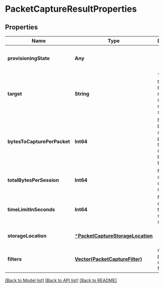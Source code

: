 # PacketCaptureResultProperties


## Properties
Name | Type | Description | Notes
------------ | ------------- | ------------- | -------------
**provisioningState** | **Any** |  | [optional] [default to nothing]
**target** | **String** | The ID of the targeted resource, only VM is currently supported. | [default to nothing]
**bytesToCapturePerPacket** | **Int64** | Number of bytes captured per packet, the remaining bytes are truncated. | [optional] [default to nothing]
**totalBytesPerSession** | **Int64** | Maximum size of the capture output. | [optional] [default to nothing]
**timeLimitInSeconds** | **Int64** | Maximum duration of the capture session in seconds. | [optional] [default to nothing]
**storageLocation** | [***PacketCaptureStorageLocation**](PacketCaptureStorageLocation.md) |  | [default to nothing]
**filters** | [**Vector{PacketCaptureFilter}**](PacketCaptureFilter.md) | A list of packet capture filters. | [optional] [default to nothing]


[[Back to Model list]](../README.md#models) [[Back to API list]](../README.md#api-endpoints) [[Back to README]](../README.md)


